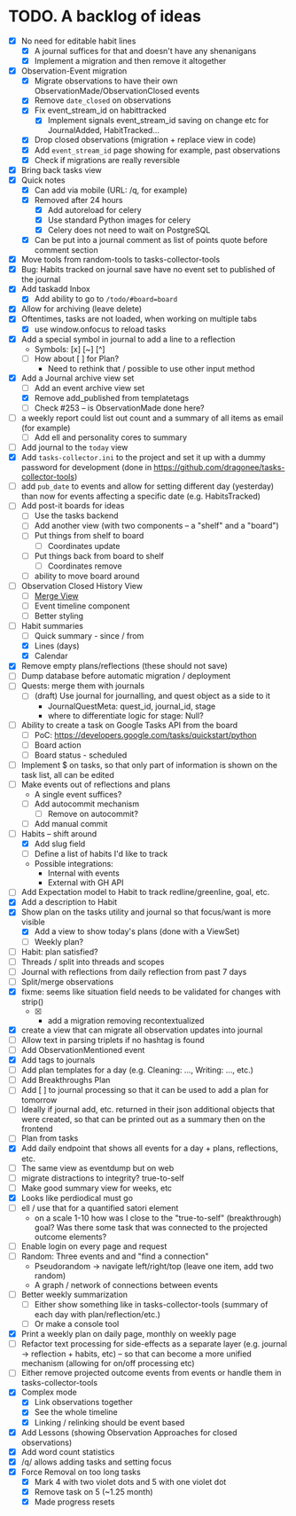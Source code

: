 # TODO. A backlog of ideas

- [x] No need for editable habit lines
  - [x] A journal suffices for that and doesn't have any shenanigans
  - [x] Implement a migration and then remove it altogether
- [x] Observation-Event migration
  - [x] Migrate observations to have their own ObservationMade/ObservationClosed events
  - [x] Remove `date_closed` on observations
  - [x] Fix event_stream_id on habittracked
    - [x] Implement signals event_stream_id saving on change etc for JournalAdded, HabitTracked...
  - [x] Drop closed observations (migration + replace view in code)
  - [x] Add `event_stream_id` page showing for example, past observations
  - [x] Check if migrations are really reversible
- [x] Bring back tasks view
- [x] Quick notes
  - [x] Can add via mobile (URL: /q, for example)
  - [x] Removed after 24 hours
    - [x] Add autoreload for celery
    - [x] Use standard Python images for celery
    - [x] Celery does not need to wait on PostgreSQL
  - [x] Can be put into a journal comment as list of points quote before comment section
- [x] Move tools from random-tools to tasks-collector-tools
- [x] Bug: Habits tracked on journal save have no event set to published of the journal
- [x] Add taskadd Inbox
  - [x] Add ability to go to `/todo/#board=board`
- [x] Allow for archiving (leave delete)
- [x] Oftentimes, tasks are not loaded, when working on multiple tabs
  - [x] use window.onfocus to reload tasks
- [x] Add a special symbol in journal to add a line to a reflection
  - Symbols: [x] [~] [^]
  - [ ] How about [ ] for Plan?
    - Need to rethink that / possible to use other input method
- [x] Add a Journal archive view set
  - [ ] Add an event archive view set
  - [x] Remove add_published from templatetags
  - [ ] Check #253 – is ObservationMade done here?
- [ ] a weekly report could list out count and a summary of all items as email (for example)
  - [ ] Add ell and personality cores to summary
- [ ] Add journal to the `today` view
- [x] Add `tasks-collector.ini` to the project and set it up with a dummy password for development (done in https://github.com/dragonee/tasks-collector-tools)
- [ ] add `pub_date` to events and allow for setting different day (yesterday) than now for events affecting a specific date (e.g. HabitsTracked)
- [ ] Add post-it boards for ideas
  - [ ] Use the tasks backend
  - [ ] Add another view (with two components – a "shelf" and a "board")
  - [ ] Put things from shelf to board
    - [ ] Coordinates update
  - [ ] Put things back from board to shelf
    - [ ] Coordinates remove
  - [ ] ability to move board around
- [ ] Observation Closed History View
  - [ ] [Merge View](https://codemirror.net/try/?example=Merge%20View)
  - [ ] Event timeline component
  - [ ] Better styling
- [ ] Habit summaries
  - [ ] Quick summary - since / from
  - [x] Lines (days)
  - [x] Calendar
- [x] Remove empty plans/reflections (these should not save)
- [ ] Dump database before automatic migration / deployment
- [ ] Quests: merge them with journals
  - [ ] (draft) Use journal for journalling, and quest object as a side to it
    - JournalQuestMeta: quest_id, journal_id, stage
    - where to differentiate logic for stage: Null?
- [ ] Ability to create a task on Google Tasks API from the board
  - [ ] PoC: https://developers.google.com/tasks/quickstart/python
  - [ ] Board action
  - [ ] Board status - scheduled
- [ ] Implement $ on tasks, so that only part of information is shown on the task list, all can be edited
- [ ] Make events out of reflections and plans
  - A single event suffices?
  - [ ] Add autocommit mechanism
    - [ ] Remove on autocommit?
  - [ ] Add manual commit
- [ ] Habits – shift around
  - [x] Add slug field
  - [ ] Define a list of habits I'd like to track
  - Possible integrations:
    - Internal with events
    - External with GH API
- [ ] Add Expectation model to Habit to track redline/greenline, goal, etc.
- [x] Add a description to Habit
- [x] Show plan on the tasks utility and journal so that focus/want is more visible
  - [x] Add a view to show today's plans (done with a ViewSet)
  - [ ] Weekly plan?
- [ ] Habit: plan satisfied?
- [ ] Threads / split into threads and scopes
- [ ] Journal with reflections from daily reflection from past 7 days
- [ ] Split/merge observations
- [x] fixme: seems like situation field needs to be validated for changes with strip()
  - [x] + add a migration removing recontextualized
- [x] create a view that can migrate all observation updates into journal
- [ ] Allow text in parsing triplets if no hashtag is found
- [ ] Add ObservationMentioned event
- [x] Add tags to journals
- [ ] Add plan templates for a day (e.g. Cleaning: ..., Writing: ..., etc.)
- [ ] Add Breakthroughs Plan
- [ ] Add [ ] to journal processing so that it can be used to add a plan for tomorrow
- [ ] Ideally if journal add, etc. returned in their json additional objects that were created, so that can be printed out as a summary then on the frontend
- [ ] Plan from tasks
- [x] Add daily endpoint that shows all events for a day + plans, reflections, etc.
- [ ] The same view as eventdump but on web
- [ ] migrate distractions to integrity? true-to-self
- [ ] Make good summary view for weeks, etc
- [x] Looks like perdiodical must go
- [ ] ell / use that for a quantified satori element
  - on a scale 1-10 how was I close to the "true-to-self" (breakthrough) goal? Was there some task that was connected to the projected outcome elements?
- [ ] Enable login on every page and request
- [ ] Random: Three events and and "find a connection"
  - Pseudorandom -> navigate left/right/top (leave one item, add two random)
  - A graph / network of connections between events
- [ ] Better weekly summarization
  - [ ] Either show something like in tasks-collector-tools (summary of each day with plan/reflection/etc.)
  - [ ] Or make a console tool
- [x] Print a weekly plan on daily page, monthly on weekly page
- [ ] Refactor text processing for side-effects as a separate layer (e.g. journal -> reflection + habits, etc) – so that can become a more unified mechanism (allowing for on/off processing etc)
- [ ] Either remove projected outcome events from events or handle them in tasks-collector-tools
- [x] Complex mode
  - [x] Link observations together
  - [x] See the whole timeline
  - [x] Linking / relinking should be event based
- [x] Add Lessons (showing Observation Approaches for closed observations)
- [x] Add word count statistics
- [x] /q/ allows adding tasks and setting focus
- [x] Force Removal on too long tasks
  - [x] Mark 4 with two violet dots and 5 with one violet dot
  - [x] Remove task on 5 (~1.25 month)
  - [x] Made progress resets
